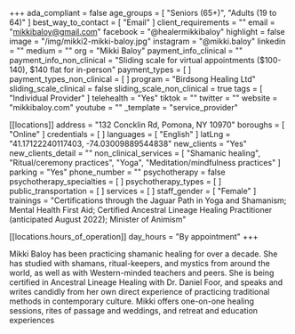 +++
ada_compliant = false
age_groups = [ "Seniors (65+)", "Adults (19 to 64)" ]
best_way_to_contact = [ "Email" ]
client_requirements = ""
email = "mikkibaloy@gmail.com"
facebook = "@healermikkibaloy"
highlight = false
image = "/img/mikki2-mikki-baloy.jpg"
instagram = "@mikki.baloy"
linkedin = ""
medium = ""
org = "Mikki Baloy"
payment_info_clinical = ""
payment_info_non_clinical = "Sliding scale for virtual appointments ($100-140), $140 flat for in-person"
payment_types = [ ]
payment_types_non_clinical = [ ]
program = "Birdsong Healing Ltd"
sliding_scale_clinical = false
sliding_scale_non_clinical = true
tags = [ "Individual Provider" ]
telehealth = "Yes"
tiktok = ""
twitter = ""
website = "mikkibaloy.com"
youtube = ""
_template = "service_provider"

[[locations]]
address = "132 Concklin Rd, Pomona, NY 10970"
boroughs = [ "Online" ]
credentials = [ ]
languages = [ "English" ]
latLng = "41.17122240117403, -74.03009889544838"
new_clients = "Yes"
new_clients_detail = ""
non_clinical_services = [
  "Shamanic healing",
  "Ritual/ceremony practices",
  "Yoga",
  "Meditation/mindfulness practices"
]
parking = "Yes"
phone_number = ""
psychotherapy = false
psychotherapy_specialties = [ ]
psychotherapy_types = [ ]
public_transportation = [ ]
services = [ ]
staff_gender = [ "Female" ]
trainings = "Certifications through the Jaguar Path in Yoga and Shamanism; Mental Health First Aid; Certified Ancestral Lineage Healing Practitioner (anticipated August 2022); Minister of Animism"

  [[locations.hours_of_operation]]
  day_hours = "By appointment"
+++

Mikki Baloy has been practicing shamanic healing for over a decade. She has studied with shamans, ritual-keepers, and mystics from around the world, as well as with Western-minded teachers and peers. She is being certified in Ancestral Lineage Healing with Dr. Daniel Foor, and speaks and writes candidly from her own direct experience of practicing traditional methods in contemporary culture. Mikki offers one-on-one healing sessions, rites of passage and weddings, and retreat and education experiences
